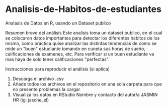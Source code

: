 # Analisis-de-Habitos-de-estudiantes
Analasis de Datos en R, usando un Dataset publico 

Resumen breve del análisis
Este analisis toma un dataset publico, en el cual se colocaron datos importantes para detectar los diferentes habitos de los mismo, 
como practica quise analizar las distintas tendencias de como se mide un "buen" estudiante tomando en cuneta sus horas de sueño, calificaciones de examenes, etc. 
Para verificar si un buen estudiante va mas haya de solo tener calificaciones "perfectas". 

Instrucciones para reproducir el análisis (si aplica)
1. Descarga el archivo .csv
2. Añade todos los archivos en el repositorio en una sola carpeta para que no presente problemas la cargar
3. Visualiza los datos en RStudio 
Nombre y contacto del autor/a
JASMIN HR (ig: jasche_el)
